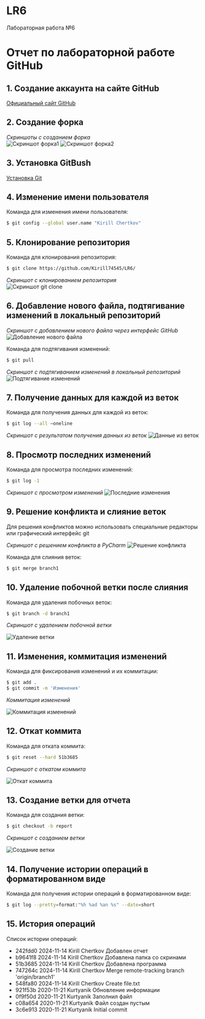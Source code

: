 # LR6
Лабораторная работа №6

# Отчет по лабораторной работе GitHub

## 1. Создание аккаунта на сайте GitHub 
[Официальный сайт GitHub](https://github.com/)

## 2. Создание форка
*Скриншоты с созданием форка*  
![Скриншот форка1](./screens/2.2.png/)
![Скриншот форка2](./screens/2.1.png/)

## 3. Установка GitBush
[Установка Git](https://git-scm.com/)

## 4. Изменение имени пользователя
Команда для изменения имени пользователя:
```bash
$ git config --global user.name "Kirill Chertkov"
```

## 5. Клонирование репозитория
Команда для клонирования репозитория:
```bash
$ git clone https://github.com/Kirill74545/LR6/
```

*Скриншот с клонированием репозитория*  
![Скриншот git clone](./screens/5.png/)

## 6. Добавление нового файла, подтягивание изменений в локальный репозиторий
*Скриншот с добавлением нового файла через интерфейс GitHub*
![Добавление нового файла](./screens/6.1.png)

Команда для подтягивания изменений:
```bash
$ git pull
```

*Скриншот с подтягиванием изменений в локальный репозиторий*
![Подтягивание изменений](./screens/6.2.png)

## 7. Получение данных для каждой из веток
Команда для получения данных для каждой из веток:
```bash
$ git log --all –oneline
```

*Скриншот с результатом получения данных из веток*
![Данные из веток](./screens/7.png)

## 8. Просмотр последних изменений
Команда для просмотра последних изменений:
```bash
$ git log -1
```

*Скриншот с просмотром изменений*
![Последние изменения](./screens/8.png)

## 9. Решение конфликта и слияние веток
Для решения конфликтов можно использовать специальные редакторы или графический интерфейс git

*Скриншот с решением конфликта в PyCharm*
![Решение конфликта](./screens/9.png)

Команда для слияния веток:
```bash
$ git merge branch1
```

## 10. Удаление побочной ветки после слияния
Команда для удаления побочных веток:
```bash
$ git branch -d branch1
```

*Скриншот с удалением побочной ветки*

![Удаление ветки](./screens/10.png)

## 11. Изменения, коммитация изменений
Команда для фиксирования изменений и их коммитации:
```bash
$ git add .
$ git commit -m 'Изменения'
```
*Коммитация изменений* 

![Коммитация изменений](./screens/11.png)

## 12. Откат коммита
Команда для отката коммита:
```bash
$ git reset --hard 51b3685
```

*Скриншот с откатом коммита* 

![Откат коммита](./screens/12.png)

## 13. Создание ветки для отчета
Команда для создания ветки:
```bash
$ git checkout -b report
```

*Скриншот с созданием ветки*

![Создание ветки](./screens/13.png)

## 14. Получение истории операций в форматированном виде
Команда для получения истории операций в форматированном виде:
```bash
$ git log --pretty=format:"%h %ad %an %s" --date=short
```

## 15. История операций
Список истории операций:
+ 242fdd0 2024-11-14 Kirill Chertkov Добавлен отчет
+ b9641f8 2024-11-14 Kirill Chertkov Добавлена папка со скринами
+ 51b3685 2024-11-14 Kirill Chertkov Добавлена программа
+ 747264c 2024-11-14 Kirill Chertkov Merge remote-tracking branch 'origin/branch1'
+ 548fa80 2024-11-14 Kirill Chertkov Create file.txt
+ 921f53b 2020-11-21 Kurtyanik Обновление информации
+ 0f9f50d 2020-11-21 Kurtyanik Заполнил файл
+ c08a654 2020-11-21 Kurtyanik Файл создан пустым
+ 3c6e913 2020-11-21 Kurtyanik Initial commit


